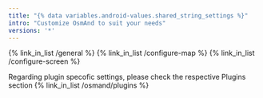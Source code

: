 ```yaml
---
title: "{% data variables.android-values.shared_string_settings %}"
intro: "Сustomize OsmAnd to suit your needs"
versions: '*'
---
```



{% link_in_list /general %}
{% link_in_list /configure-map %}
{% link_in_list /configure-screen %}

Regarding plugin specofic settings, please check the respective Plugins section
{% link_in_list /osmand/plugins %}
